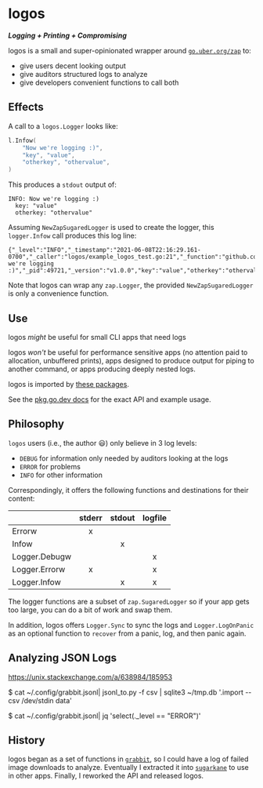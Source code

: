 # logos

***Logging + Printing + Compromising***

logos is a small and super-opinionated wrapper around [`go.uber.org/zap`](https://pkg.go.dev/go.uber.org/zap?utm_source=godoc) to:

- give users decent looking output
- give auditors structured logs to analyze
- give developers convenient functions to call both

## Effects

A call to a `logos.Logger` looks like:

```go
l.Infow(
    "Now we're logging :)",
    "key", "value",
    "otherkey", "othervalue",
)
```

This produces a `stdout` output of:

```
INFO: Now we're logging :)
  key: "value"
  otherkey: "othervalue"
```

Assuming `NewZapSugaredLogger` is used to create the logger,
this `logger.Infow` call produces this log line:

```
{"_level":"INFO","_timestamp":"2021-06-08T22:16:29.161-0700","_caller":"logos/example_logos_test.go:21","_function":"github.com/bbkane/logos_test.Example","_msg":"Now we're logging :)","_pid":49721,"_version":"v1.0.0","key":"value","otherkey":"othervalue"}
```

Note that logos can wrap any `zap.Logger`, the provided `NewZapSugaredLogger` is only a convenience function.

## Use

logos *might* be useful for small CLI apps that need logs

logos *won't* be useful for performance sensitive apps (no attention paid to allocation, unbuffered prints), apps designed to produce output for piping to another command, or apps producing deeply nested logs.

logos is imported by [these packages](https://pkg.go.dev/github.com/bbkane/sugarkane?tab=importedby).

See the [pkg.go.dev docs](https://pkg.go.dev/github.com/bbkane/logos) for the exact API and example usage.

## Philosophy

`logos` users (i.e., the author 😃) only believe in 3 log levels: 

- `DEBUG` for information only needed by auditors looking at the logs
- `ERROR` for problems
- `INFO` for other information

Correspondingly, it offers the following functions and destinations for their content:

|               | stderr | stdout | logfile |
| ------------- | :----: | :----: | :-----: |
| Errorw        |   x    |        |         |
| Infow         |        |   x    |         |
| Logger.Debugw |        |        |    x    |
| Logger.Errorw |   x    |        |    x    |
| Logger.Infow  |        |   x    |    x    |

The logger functions are a subset of `zap.SugaredLogger` so if your app gets too large, you can do a bit of work and swap them.

In addition, logos offers `Logger.Sync` to sync the logs and `Logger.LogOnPanic` as an optional function to `recover` from a panic, log, and then panic again.

## Analyzing JSON Logs

https://unix.stackexchange.com/a/638984/185953

$ cat ~/.config/grabbit.jsonl| jsonl_to.py -f csv | sqlite3 ~/tmp.db '.import --csv /dev/stdin data'

$ cat ~/.config/grabbit.jsonl| jq 'select(._level == "ERROR")'

## History

logos began as a set of functions in [`grabbit`](https://github.com/bbkane/grabbit), so I could have a log of failed image downloads to analyze. Eventually I extracted it into [`sugarkane`](https://github.com/bbkane/sugarkane) to use in other apps. Finally, I reworked the API and released logos.
